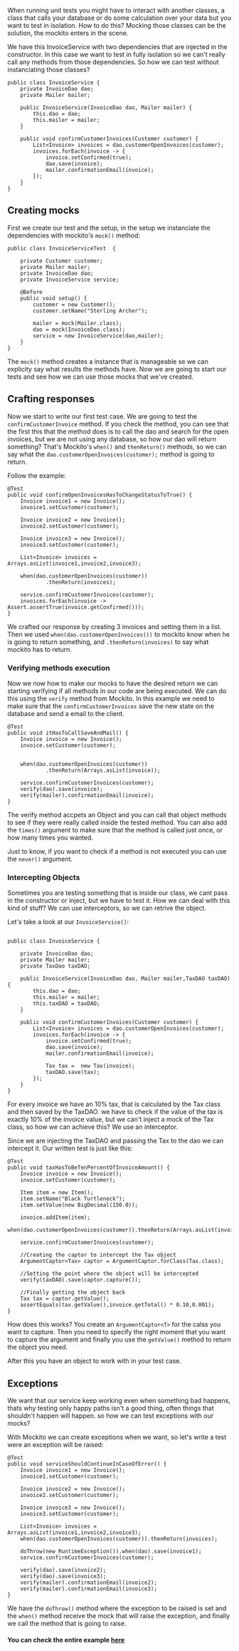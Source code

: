 When running unit tests you might have to interact with another classes, a class that calls your database or do some calculation over your data but you want to test in isolation. How to do this? Mocking those classes can be the solution, the mockito enters in the scene.  


We have this InvoiceService with two dependencies that are injected in the constructor. In this case we want to test in fully isolation so we can't really call any methods from those dependencies. So how we can test without instanciating those classes?
```
public class InvoiceService {
    private InvoiceDao dao;
    private Mailer mailer;

    public InvoiceService(InvoiceDao dao, Mailer mailer) {
        this.dao = dao;
        this.mailer = mailer;
    }
	
    public void confirmCustomerInvoices(Customer customer) {
        List<Invoice> invoices = dao.customerOpenInvoices(customer);
        invoices.forEach(invoice -> {
            invoice.setConfirmed(true);
            dao.save(invoice);
            mailer.confirmationEmail(invoice);
        });
    }
}
```

## Creating mocks

First we create our test and the setup, in the setup we instanciate the dependencies with mockito's `mock()` method: 
```
public class InvoiceServiceTest  {

    private Customer customer;
    private Mailer mailer;
    private InvoiceDao dao;
    private InvoiceService service;

    @Before
    public void setup() {
        customer = new Customer();
        customer.setName("Sterling Archer");
        
        mailer = mock(Mailer.class);
        dao = mock(InvoiceDao.class);
        service = new InvoiceService(dao,mailer);
    }
}
```

The `mock()` method creates a instance that is manageable se we can explicity say what results the methods have. Now we are going to start our tests and see how we can use those mocks that we've created.

## Crafting responses

Now we start to write our first test case. We are going to test the `confirmCustomerInvoice` method.
If you check the method, you can see that the first this that the method does is to call the dao and search for the open invoices, but we are not using any database, so how our dao will return something? That's Mockito's `when()` and `thenReturn()` methods, so we can say what the `dao.customerOpenInvoices(customer);` method is going to return.

Follow the example: 
```
@Test
public void confirmOpenInvoicesHasToChangeStatusToTrue() {
    Invoice invoice1 = new Invoice();
    invoice1.setCustomer(customer);

    Invoice invoice2 = new Invoice();
    invoice2.setCustomer(customer);

    Invoice invoice3 = new Invoice();
    invoice3.setCustomer(customer);

    List<Invoice> invoices = Arrays.asList(invoice1,invoice2,invoice3);
        
    when(dao.customerOpenInvoices(customer))
            .thenReturn(invoices);

    service.confirmCustomerInvoices(customer);
    invoices.forEach(invoice -> Assert.assertTrue(invoice.getConfirmed()));
}
```

We crafted our response by creating 3 invoices and setting them in a list. Then we used `when(dao.customerOpenInvoices())` to mockito know when he is going to return something, and `.thenReturn(invoices)` to say what mockito has to return. 

### Verifying methods execution

Now we now how to make our mocks to have the desired return we can starting verifying if all methods in our code are being executed. We can do this using the `verify` method from Mockito. In this example we need to make sure that the `confirmCustomerInvoices` save the new state on the database and send a email to the client.
 
```
@Test
public void itHasToCallSaveAndMail() {
    Invoice invoice = new Invoice();
    invoice.setCustomer(customer);


    when(dao.customerOpenInvoices(customer))
            .thenReturn(Arrays.asList(invoice));

    service.confirmCustomerInvoices(customer);
    verify(dao).save(invoice);
    verify(mailer).confirmationEmail(invoice);
}
```

The verify method accpets an Object and you can call that object methods to see if they were really called inside the tested method. You can also add the `times()` argument to make sure that the method is called just once, or how many times you wanted. 

Just to know, if you want to check if a method is not executed you can use the `never()` argument.

### Intercepting Objects 

Sometimes you are testing something that is inside our class, we cant pass in the constructor or inject, but we have to test it. How we can deal with this kind of stuff? We can use interceptors, so we can retrive the object. 

Let's take a look at our `InvoiceService()`:
```

public class InvoiceService {

    private InvoiceDao dao;
    private Mailer mailer;
    private TaxDao taxDAO;

    public InvoiceService(InvoiceDao dao, Mailer mailer,TaxDAO taxDAO) {
        this.dao = dao;
        this.mailer = mailer;
        this.taxDAO = taxDAO;
    }

    public void confirmCustomerInvoices(Customer customer) {
        List<Invoice> invoices = dao.customerOpenInvoices(customer);
        invoices.forEach(invoice -> {
            invoice.setConfirmed(true);
            dao.save(invoice);
            mailer.confirmationEmail(invoice);

            Tax tax =  new Tax(invoice);
            taxDAO.save(tax);
        });
    }
}
```
For every invoice we have an 10% tax, that is calculated by the Tax class and then saved by the TaxDAO. we have to check if the value of the tax is exactly 10% of the invoice value, but we can't inject a mock of the Tax class, so how we can achieve this? We use an interceptor. 

Since we are injecting the TaxDAO and passing the Tax to the dao we can intercept it. Our written test is just like this:
```
@Test
public void taxHasToBeTenPercentOfInvoiceAmount() {
    Invoice invoice = new Invoice();
    invoice.setCustomer(customer);

    Item item = new Item();
    item.setName("Black Turtleneck");
    item.setValue(new BigDecimal(150.0));

    invoice.addItem(item);
    when(dao.customerOpenInvoices(customer)).thenReturn(Arrays.asList(invoice));

    service.confirmCustomerInvoices(customer);

    //Creating the captor to intercept the Tax object
    ArgumentCaptor<Tax> captor = ArgumentCaptor.forClass(Tax.class);

    //Setting the point where the object will be intercepted
    verify(taxDAO).save(captor.capture());

    //Finally getting the object back
    Tax tax = captor.getValue();
    assertEquals(tax.getValue(),invoice.getTotal() * 0.10,0.001);
}
```
How does this works? You create an `ArgumentCaptor<T>` for the calss you want to capture. Then you need to specify the right moment that you want to capture the argument and finally you use the `getValue()` method to return the object you need.

After this you have an object to work with in your test case.

## Exceptions

We want that our service keep working even when something bad happens, thats why testing only happy paths isn't a good thing, often things that shouldn't happen will happen. so how we can test exceptions with our mocks?

With Mockito we can create exceptions when we want, so let's write a test were an exception will be raised: 
```
@Test
public void serviceShouldContinueInCaseOfError() {
    Invoice invoice1 = new Invoice();
    invoice1.setCustomer(customer);

    Invoice invoice2 = new Invoice();
    invoice2.setCustomer(customer);

    Invoice invoice3 = new Invoice();
    invoice3.setCustomer(customer);

    List<Invoice> invoices = Arrays.asList(invoice1,invoice2,invoice3);
    when(dao.customerOpenInvoices(customer)).thenReturn(invoices);

    doThrow(new RuntimeException()).when(dao).save(invoice1);
    service.confirmCustomerInvoices(customer);

    verify(dao).save(invoice2);
    verify(dao).save(invoice3);
    verify(mailer).confirmationEmail(invoice2);
    verify(mailer).confirmationEmail(invoice3);
}
```
We have the `doThrow()` method where the exception to be raised is set and the `when()` method receive the mock that will raise the exception, and finally we call the method that is going to raise. 


#### You can check the entire example [here](https://github.com/andre2w/mockito-example)
